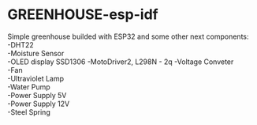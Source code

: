 # GREENHOUSE-esp-idf   
   
 Simple greenhouse builded with ESP32 and some other next components:   
 -DHT22  
 -Moisture Sensor  
 -OLED display SSD1306
 -MotoDriver2, L298N - 2q
 -Voltage Conveter  
 -Fan  
 -Ultraviolet Lamp  
 -Water Pump  
 -Power Supply 5V   
 -Power Supply 12V   
 -Steel Spring   
 
